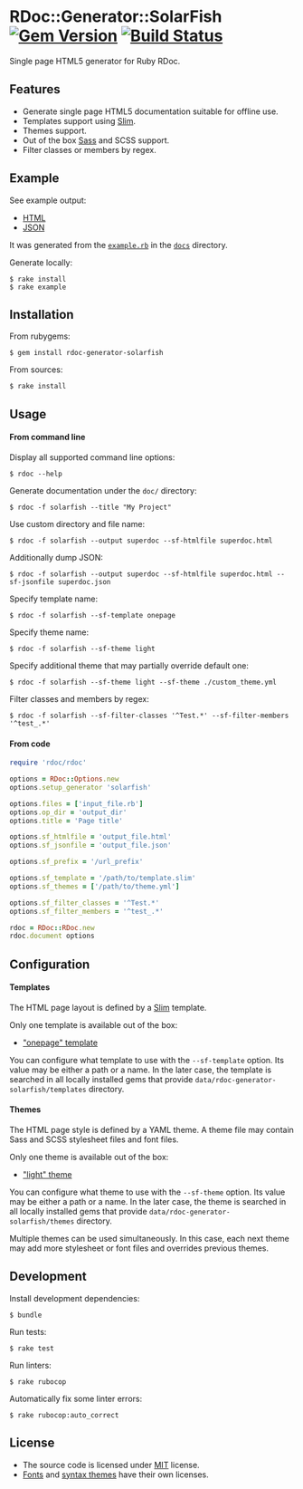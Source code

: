 # RDoc::Generator::SolarFish [![Gem Version](https://badge.fury.io/rb/rdoc-generator-solarfish.svg)](https://badge.fury.io/rb/rdoc-generator-solarfish) [![Build Status](https://travis-ci.org/rbdoc/rdoc-generator-solarfish.svg?branch=master)](https://travis-ci.org/rbdoc/rdoc-generator-solarfish)

Single page HTML5 generator for Ruby RDoc.

## Features

* Generate single page HTML5 documentation suitable for offline use.
* Templates support using [Slim](http://slim-lang.com/).
* Themes support.
* Out of the box [Sass](http://sass-lang.com/) and SCSS support.
* Filter classes or members by regex.

## Example

See example output:

* [HTML](https://rbdoc.github.io/rdoc-generator-solarfish/example_output/)
* [JSON](docs/example_output/index.json)

It was generated from the [`example.rb`](docs/example.rb) in the [`docs`](docs) directory.

Generate locally:

```
$ rake install
$ rake example
```

## Installation

From rubygems:

```
$ gem install rdoc-generator-solarfish
```

From sources:

```
$ rake install
```

## Usage

#### From command line

Display all supported command line options:

```
$ rdoc --help
```

Generate documentation under the `doc/` directory:

```
$ rdoc -f solarfish --title "My Project"
```

Use custom directory and file name:

```
$ rdoc -f solarfish --output superdoc --sf-htmlfile superdoc.html
```

Additionally dump JSON:

```
$ rdoc -f solarfish --output superdoc --sf-htmlfile superdoc.html --sf-jsonfile superdoc.json
```

Specify template name:

```
$ rdoc -f solarfish --sf-template onepage
```

Specify theme name:

```
$ rdoc -f solarfish --sf-theme light
```

Specify additional theme that may partially override default one:

```
$ rdoc -f solarfish --sf-theme light --sf-theme ./custom_theme.yml
```

Filter classes and members by regex:

```
$ rdoc -f solarfish --sf-filter-classes '^Test.*' --sf-filter-members '^test_.*'
```

#### From code

```ruby
require 'rdoc/rdoc'

options = RDoc::Options.new
options.setup_generator 'solarfish'

options.files = ['input_file.rb']
options.op_dir = 'output_dir'
options.title = 'Page title'

options.sf_htmlfile = 'output_file.html'
options.sf_jsonfile = 'output_file.json'

options.sf_prefix = '/url_prefix'

options.sf_template = '/path/to/template.slim'
options.sf_themes = ['/path/to/theme.yml']

options.sf_filter_classes = '^Test.*'
options.sf_filter_members = '^test_.*'

rdoc = RDoc::RDoc.new
rdoc.document options
```

## Configuration

#### Templates

The HTML page layout is defined by a [Slim](http://slim-lang.com/) template.

Only one template is available out of the box:

* ["onepage" template](https://github.com/rbdoc/rdoc-generator-solarfish/blob/master/data/rdoc-generator-solarfish/templates/onepage.slim)

You can configure what template to use with the `--sf-template` option. Its value may be either a path or a name. In the later case, the template is searched in all locally installed gems that provide `data/rdoc-generator-solarfish/templates` directory.

#### Themes

The HTML page style is defined by a YAML theme. A theme file may contain Sass and SCSS stylesheet files and font files.

Only one theme is available out of the box:

* ["light" theme](https://github.com/rbdoc/rdoc-generator-solarfish/blob/master/data/rdoc-generator-solarfish/themes/light.yml)

You can configure what theme to use with the `--sf-theme` option. Its value may be either a path or a name. In the later case, the theme is searched in all locally installed gems that provide `data/rdoc-generator-solarfish/themes` directory.

Multiple themes can be used simultaneously. In this case, each next theme may add more stylesheet or font files and overrides previous themes.

## Development

Install development dependencies:

```
$ bundle
```

Run tests:

```
$ rake test
```

Run linters:

```
$ rake rubocop
```

Automatically fix some linter errors:

```
$ rake rubocop:auto_correct
```

## License

* The source code is licensed under [MIT](LICENSE) license.
* [Fonts](data/rdoc-generator-solarfish/themes/common/fonts) and [syntax themes](data/rdoc-generator-solarfish/themes/common/syntax) have their own licenses.
